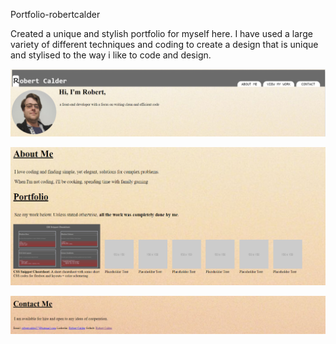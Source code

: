 Portfolio-robertcalder

Created a unique and stylish portfolio for myself here.
I have used a large variety of different techniques and coding to create a design that is unique and stylised to the way i like to code and design.

![Screenshot 1](./assets/screenshots/Screenshot-1.PNG)

![Screenshot 2](./assets/screenshots/Screenshot-2.PNG)

![Screenshot 3](./assets/screenshots/Screenshot-3.PNG)

